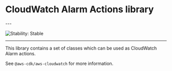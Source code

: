 # CloudWatch Alarm Actions library

<!--BEGIN STABILITY BANNER-->---


![Stability: Stable](https://img.shields.io/badge/stability-Stable-success.svg?style=for-the-badge)

---
<!--END STABILITY BANNER-->

This library contains a set of classes which can be used as CloudWatch Alarm actions.

See `@aws-cdk/aws-cloudwatch` for more information.
